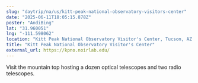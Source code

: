 ```yaml
---
slug: "daytrip/na/us/kitt-peak-national-observatory-visitors-center"
date: "2025-06-11T18:05:15.878Z"
poster: "AndiBing"
lat: "31.960051"
lng: "-111.598062"
location: "Kitt Peak National Observatory Visitor's Center, Tucson, AZ 85634, USA"
title: "Kitt Peak National Observatory Visitor's Center"
external_url: https://kpno.noirlab.edu/
---
```

Visit the mountain top hosting a dozen optical telescopes and two radio telescopes.